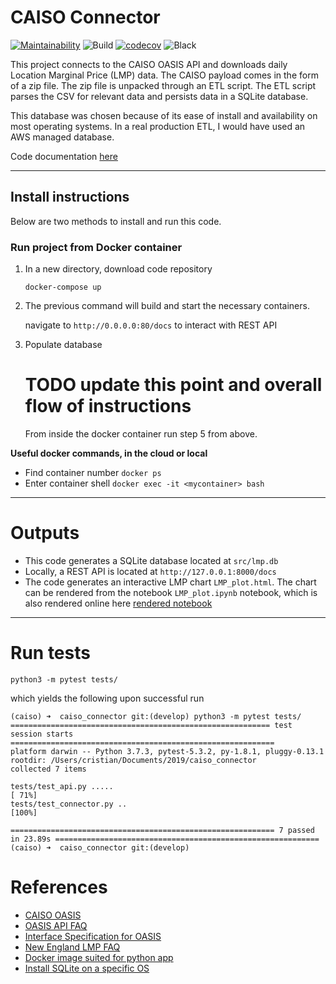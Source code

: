 # CAISO Connector
[![Maintainability](https://api.codeclimate.com/v1/badges/4e78f9257cc5a90ef83e/maintainability)](https://codeclimate.com/github/caheredia/caiso_connector/maintainability) ![Build](https://github.com/caheredia/caiso_connector/workflows/Build/badge.svg) [![codecov](https://codecov.io/gh/caheredia/caiso_connector/branch/master/graph/badge.svg)](https://codecov.io/gh/caheredia/caiso_connector) ![Black](https://img.shields.io/badge/code%20style-black-000000.svg) 

This project connects to the CAISO OASIS API and downloads daily Location Marginal Price (LMP) data. The CAISO payload comes in the form of a zip file. The zip file is unpacked through an ETL script. The ETL script parses the CSV for relevant data and persists data in a SQLite database. 

This database was chosen because of its ease of install and availability on most operating systems. In a real production ETL, I would have used an AWS managed database. 

Code documentation [here](https://caheredia.github.io/caiso_connector/_build/html/index.html)
***
## Install instructions 
Below are two methods to install and run this code.

### Run project from Docker container
1. In a new directory, download code repository 
    ```shell script
    docker-compose up
    ```

2.  The previous command will build and start the necessary containers. 

    navigate to `http://0.0.0.0:80/docs` to interact with REST API

3. Populate database
	# TODO update this point and overall flow of instructions 
    From inside the docker container run step 5 from above. 
    
**Useful docker commands, in the cloud or local**

- Find container number `docker ps`
- Enter container shell `docker exec -it <mycontainer> bash`
***

# Outputs 
- This code generates a SQLite database located at `src/lmp.db`
- Locally, a REST API is located at `http://127.0.0.1:8000/docs`
- The code generates an interactive LMP chart `LMP_plot.html`. The chart can be rendered from the notebook `LMP_plot.ipynb` notebook, which is also rendered online here [rendered notebook](https://nbviewer.jupyter.org/github/caheredia/caiso_connector/blob/master/LMP_plot.ipynb)

***

# Run tests
```shell script
python3 -m pytest tests/
```
which yields the following upon successful run 
```shell script
(caiso) ➜  caiso_connector git:(develop) python3 -m pytest tests/
========================================================== test session starts ===========================================================
platform darwin -- Python 3.7.3, pytest-5.3.2, py-1.8.1, pluggy-0.13.1
rootdir: /Users/cristian/Documents/2019/caiso_connector
collected 7 items                                                                                                                        

tests/test_api.py .....                                                                                                            [ 71%]
tests/test_connector.py ..                                                                                                         [100%]

=========================================================== 7 passed in 23.89s ===========================================================
(caiso) ➜  caiso_connector git:(develop) 

```

# References 
- [CAISO OASIS](http://oasis.caiso.com/mrioasis/logon.do?reason=application.baseAction.noSession#)
- [OASIS API FAQ](http://www.caiso.com/Documents/OASISFrequentlyAskedQuestions.pdf#search=OASIS%20API)
- [Interface Specification for OASIS](http://www.caiso.com/Documents/OASIS-InterfaceSpecification_v5_1_8Clean_Independent2019Release.pdf#search=OASIS%20INTERFACE)
- [New England LMP FAQ](https://iso-ne.com/participate/support/faq/lmp)
- [Docker image suited for python app](https://pythonspeed.com/articles/base-image-python-docker-images/)
- [Install SQLite on a specific OS](https://www.tutorialspoint.com/sqlite/sqlite_installation.htm)

